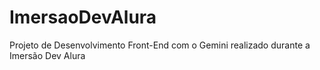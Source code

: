 # ImersaoDevAlura
Projeto de Desenvolvimento Front-End com o Gemini realizado durante a Imersão Dev Alura
